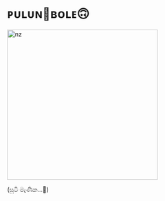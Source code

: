 # ᴘᴜʟᴜɴ🌼ʙᴏʟᴇ🙃

<img src="https://telegra.ph/file/deed2fcc1027060a9f93a.jpg" alt="nz" width="350"/>
</p>

(සූටි මැණික...🌸)
